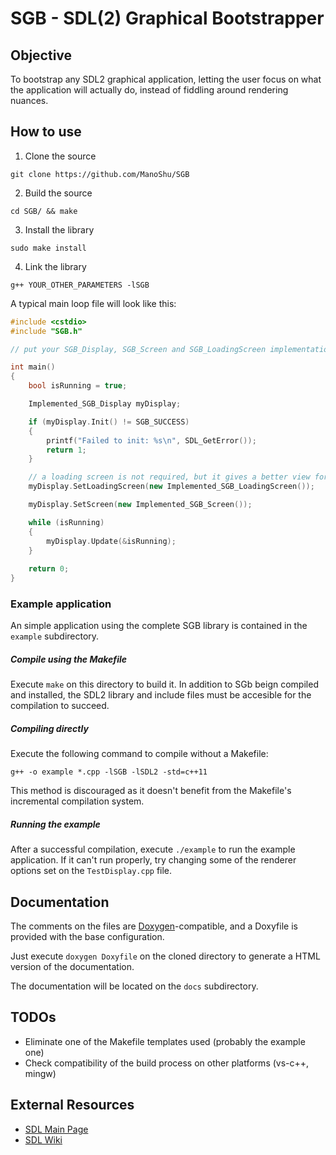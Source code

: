 # SGB - SDL(2) Graphical Bootstrapper

## Objective

To bootstrap any SDL2 graphical application, letting the user focus on what the application will actually do, instead of fiddling around rendering nuances.

## How to use

1) Clone the source

```
git clone https://github.com/ManoShu/SGB
```

2) Build the source

```
cd SGB/ && make
```

3) Install the library

```
sudo make install
```

4) Link the library

```
g++ YOUR_OTHER_PARAMETERS -lSGB
```

A typical main loop file will look like this:

```C++
#include <cstdio>
#include "SGB.h"

// put your SGB_Display, SGB_Screen and SGB_LoadingScreen implementation includes here

int main()
{
	bool isRunning = true;

	Implemented_SGB_Display myDisplay;

	if (myDisplay.Init() != SGB_SUCCESS)
	{
		printf("Failed to init: %s\n", SDL_GetError());
		return 1;
	}

	// a loading screen is not required, but it gives a better view for the end user
	myDisplay.SetLoadingScreen(new Implemented_SGB_LoadingScreen());

	myDisplay.SetScreen(new Implemented_SGB_Screen());

	while (isRunning)
	{
		myDisplay.Update(&isRunning);
	}
	
	return 0;
}
```

### Example application

An simple application using the complete SGB library is 
contained in the `example` subdirectory.

##### Compile using the Makefile

Execute `make` on this directory to build it. 
In addition to SGb beign compiled and installed, the SDL2 library and include files must be accesible 
for the compilation to succeed.

##### Compiling directly

Execute the following command to compile without a Makefile:

`g++ -o example *.cpp -lSGB -lSDL2 -std=c++11 `

This method is discouraged as it doesn't benefit from the Makefile's incremental compilation
system.

##### Running the example

After a successful compilation, execute `./example` to run the example application.
If it can't run properly, try changing some of the renderer options set on the `TestDisplay.cpp` file.

## Documentation

The comments on the files are [Doxygen](http://www.stack.nl/~dimitri/doxygen/download.html)-compatible, and a Doxyfile is provided with the base configuration.

Just execute `doxygen Doxyfile` on the cloned directory to generate a HTML version of the documentation.

The documentation will be located on the `docs` subdirectory.

## TODOs

* Eliminate one of the Makefile templates used (probably the example one)
* Check compatibility of the build process on other platforms (vs-c++, mingw) 

## External Resources

* [SDL Main Page](https://libsdl.org/)
* [SDL Wiki](https://wiki.libsdl.org/)
